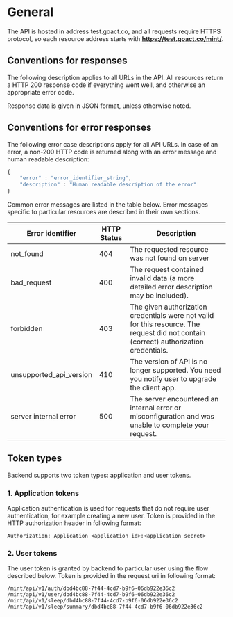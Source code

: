 # General

The API is hosted in address test.goact.co, and all requests require HTTPS
protocol, so each resource address starts with **https://test.goact.co/mint/**.

## Conventions for responses

The following description applies to all URLs in the API. All resources return a
HTTP 200 response code if everything went well, and otherwise an appropriate
error code.

Response data is given in JSON format, unless otherwise noted.


## Conventions for error responses

The following error case descriptions apply for all API URLs.
In case of an error, a non-200 HTTP code is returned along with an error message
and human readable description:

```javascript
{
    "error" : "error_identifier_string",
    "description" : "Human readable description of the error"
}
```

Common error messages are listed in the table below. Error messages specific to
particular resources are described in their own sections.

Error identifier | HTTP Status | Description
-----------------|-------------|------------
not_found               | 404 | The requested resource was not found on server
bad_request             | 400 | The request contained invalid data (a more detailed error description may be included).
forbidden               | 403 | The given authorization credentials were not valid for this resource. The request did not contain (correct) authorization credentials.
unsupported_api_version | 410 | The version of API is no longer supported. You need you notify user to upgrade the client app.
server internal error   | 500 | The server encountered an internal error or misconfiguration and was unable to complete your request.


## Token types

Backend supports two token types: application and user tokens.

### 1. Application tokens

Application authentication is used for requests that do not require user
authentication, for example creating a new user. Token is provided in the
HTTP authorization header in following format:

```
Authorization: Application <application id>:<application secret>
```

### 2. User tokens

The user token is granted by backend to particular user using the flow described
below. Token is provided in the request uri in following format:

``` 
/mint/api/v1/auth/dbd4bc88-7f44-4cd7-b9f6-06db922e36c2
/mint/api/v1/user/dbd4bc88-7f44-4cd7-b9f6-06db922e36c2
/mint/api/v1/sleep/dbd4bc88-7f44-4cd7-b9f6-06db922e36c2
/mint/api/v1/sleep/summary/dbd4bc88-7f44-4cd7-b9f6-06db922e36c2
```

